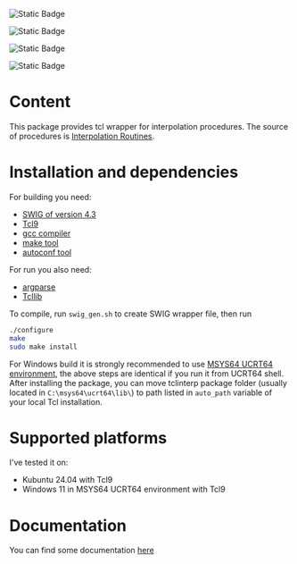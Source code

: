 ![Static Badge](https://img.shields.io/badge/version-0.1-blue)

![Static Badge](https://img.shields.io/badge/license-GPL3-blue)

![Static Badge](https://img.shields.io/badge/Tcl_version-9.0-blue)

![Static Badge](https://img.shields.io/badge/Kubuntu_24.04-pass-green)

# Content

This package provides tcl wrapper for interpolation procedures.
The source of procedures is [Interpolation Routines](https://people.math.sc.edu/Burkardt/c_src/interp/interp.html).

# Installation and dependencies

For building you need:
- [SWIG of version 4.3](https://www.swig.org/download.html)
- [Tcl9](https://www.tcl.tk/software/tcltk/9.0.html)
- [gcc compiler](https://gcc.gnu.org/)
- [make tool](https://www.gnu.org/software/make/)
- [autoconf tool](https://www.gnu.org/software/autoconf/)

For run you also need:
- [argparse](https://wiki.tcl-lang.org/page/argparse)
- [Tcllib](https://www.tcl.tk/software/tcllib/)

To compile, run `swig_gen.sh` to create SWIG wrapper file, then run 
```bash
./configure
make
sudo make install
```

For Windows build it is strongly recommended to use [MSYS64 UCRT64 environment](https://www.msys2.org/), the above
steps are identical if you run it from UCRT64 shell. After installing the package, you can move tclinterp package
folder (usually located in `C:\msys64\ucrt64\lib\`) to path listed in `auto_path` variable of your local Tcl
installation.

# Supported platforms

I've tested it on:
- Kubuntu 24.04 with Tcl9
- Windows 11 in MSYS64 UCRT64 environment with Tcl9

# Documentation

You can find some documentation [here](https://georgtree.github.io/tclinterp)
